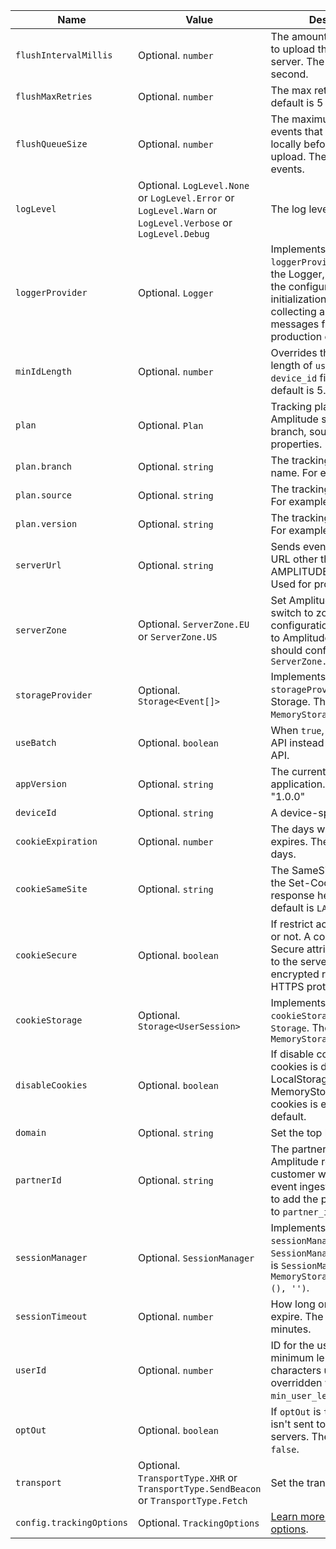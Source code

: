 |<div class="big-column">Name</div>|Value|Description|
|-|-|-|
|`flushIntervalMillis`| Optional. `number` | The amount of time waiting to upload the event to the server. The default is 1 second.|
|`flushMaxRetries`| Optional. `number` | The max retry limits. The default is 5 times.|
|`flushQueueSize`| Optional. `number` |  The maximum number of events that can be stored locally before forcing an upload. The default is 30 events. |
|`logLevel`| Optional. `LogLevel.None` or `LogLevel.Error` or `LogLevel.Warn` or `LogLevel.Verbose` or `LogLevel.Debug` | The log level.|
|`loggerProvider`| Optional. `Logger` | Implements a custom `loggerProvider` class from the Logger, and pass it in the configuration during the initialization to help with collecting any error messages from the SDK in a production environment.|
|`minIdLength`| Optional. `number` | Overrides the minimum length of `user_id` & `device_id` fields. The default is 5. |
|`plan`| Optional. `Plan` | Tracking plan properties. Amplitude supports only branch, source, version properties. |
|`plan.branch`| Optional. `string` | The tracking plan branch name. For example: "main". |
|`plan.source`| Optional. `string` | The tracking plan source. For example: "web". |
|`plan.version`| Optional. `string` | The tracking plan version. For example: "1", "15". |
|`serverUrl`| Optional. `string` | Sends events to a different URL other than AMPLITUDE_SERVER_URL. Used for proxy servers |
|`serverZone`| Optional. `ServerZone.EU` or  `ServerZone.US` | Set Amplitude Server Zone, switch to zone related configuration. To send data to Amplitude's EU servers should configure to `ServerZone.EU` |
|`storageProvider`| Optional.  `Storage<Event[]>` | Implements a custom `storageProvider` class from Storage. The default is `MemoryStorage`. |
|`useBatch`| Optional. `boolean` | When `true`, uses the Batch API instead of the HTTP V2 API.|
|`appVersion`| Optional. `string` | The current version of your application. For example: "1.0.0" |
|`deviceId`| Optional. `string` | A device-specific identifier. |
|`cookieExpiration`| Optional. `number` | The days when the cookie expires. The default is 365 days. |
|`cookieSameSite`| Optional. `string` | The SameSite attribute of the Set-Cookie HTTP response header. The default is `LAX`. |
|`cookieSecure`| Optional. `boolean` | If restrict access to cookies or not. A cookie with the Secure attribute is only sent to the server with an encrypted request over the HTTPS protocol. |
|`cookieStorage`| Optional. `Storage<UserSession>` | Implements a custom `cookieStorage` class from `Storage`. The default is `MemoryStorage<UserSession>`|
|`disableCookies`| Optional. `boolean` | If disable cookies or not. If cookies is disable, using LocalStorage or MemoryStorage. The cookies is enable by default. |
|`domain`| Optional. `string` | Set the top level domain. |
|`partnerId`| Optional. `string` | The partner Id value. Amplitude requires the customer who built an event ingestion integration to add the partner identifier to `partner_id`. |
|`sessionManager`| Optional. `SessionManager` | Implements a custom `sessionManager` class from `SessionManager`. The default is `SessionManager(new MemoryStorage<UserSession>(), '')`. |
|`sessionTimeout`| Optional. `number` | How long one session expire. The default is `30` minutes. |
|`userId`| Optional. `number` | ID for the user. Must have a minimum length of 5 characters unless overridden with the `min_user_length` option. |
|`optOut`| Optional. `boolean` | If `optOut` is `true`, the event isn't sent to Amplitude's servers. The default is `false`. |
|`transport`| Optional. `TransportType.XHR` or `TransportType.SendBeacon` or `TransportType.Fetch`| Set the transport type. |
|`config.trackingOptions`| Optional. `TrackingOptions` | [Learn more about tracking options](/data/sdks/typescript-browser/#optional-tracking). |
